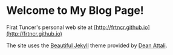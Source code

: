 # Welcome to My Blog Page!


Firat Tuncer's personal web site at [http://frtncr.github.io](http://frtncr.github.io)

The site uses the [Beautiful Jekyll](http://deanattali.com/beautiful-jekyll) theme provided by [Dean Attali](http://deanattali.com).

